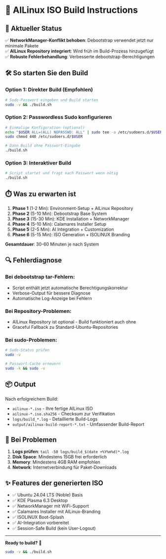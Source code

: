 # 🚀 AILinux ISO Build Instructions

## 🔧 **Aktueller Status**

✅ **NetworkManager-Konflikt behoben**: Debootstrap verwendet jetzt nur minimale Pakete  
✅ **AILinux Repository integriert**: Wird früh im Build-Prozess hinzugefügt  
✅ **Robuste Fehlerbehandlung**: Verbesserte debootstrap-Berechtigungen  

## 🛠️ **So starten Sie den Build**

### **Option 1: Direkter Build (Empfohlen)**
```bash
# Sudo-Passwort eingeben und Build starten
sudo -v && ./build.sh
```

### **Option 2: Passwordless Sudo konfigurieren**
```bash
# Einmalige Konfiguration (optional)
echo "$USER ALL=(ALL) NOPASSWD: ALL" | sudo tee -a /etc/sudoers.d/$USER
sudo chmod 440 /etc/sudoers.d/$USER

# Dann Build ohne Passwort-Eingabe
./build.sh
```

### **Option 3: Interaktiver Build**
```bash
# Script startet und fragt nach Passwort wenn nötig
./build.sh
```

## ⏱️ **Was zu erwarten ist**

1. **Phase 1** (1-2 Min): Environment-Setup + AILinux Repository
2. **Phase 2** (5-10 Min): Debootstrap Base System 
3. **Phase 3** (15-30 Min): KDE Installation + NetworkManager
4. **Phase 4** (5-10 Min): Calamares Installer Setup
5. **Phase 5** (2-5 Min): AI Integration + Customization
6. **Phase 6** (5-15 Min): ISO Generation + ISOLINUX Branding

**Gesamtdauer**: 30-60 Minuten je nach System

## 🔍 **Fehlerdiagnose**

### **Bei debootstrap tar-Fehlern:**
- Script enthält jetzt automatische Berechtigungskorrektur
- Verbose-Output für bessere Diagnose
- Automatische Log-Anzeige bei Fehlern

### **Bei Repository-Problemen:**
- AILinux Repository ist optional - Build funktioniert auch ohne
- Graceful Fallback zu Standard-Ubuntu-Repositories

### **Bei sudo-Problemen:**
```bash
# Sudo-Status prüfen
sudo -v

# Passwort-Cache erneuern
sudo -k && sudo -v
```

## 📦 **Output**

Nach erfolgreichem Build:
- `ailinux-*.iso` - Ihre fertige AILinux ISO
- `ailinux-*.iso.sha256` - Checksum zur Verifikation
- `logs/build_*.log` - Detaillierte Build-Logs
- `output/ailinux-build-report-*.txt` - Umfassender Build-Report

## 🐛 **Bei Problemen**

1. **Logs prüfen**: `tail -50 logs/build_$(date +%Y%m%d)*.log`
2. **Disk Space**: Mindestens 15GB frei erforderlich
3. **Memory**: Mindestens 4GB RAM empfohlen
4. **Network**: Internetverbindung für Paket-Downloads

## ✨ **Features der generierten ISO**

- ✅ Ubuntu 24.04 LTS (Noble) Basis
- ✅ KDE Plasma 6.3 Desktop
- ✅ NetworkManager mit WiFi-Support
- ✅ Calamares Installer mit AILinux-Branding
- ✅ ISOLINUX Boot-Splash
- ✅ AI-Integration vorbereitet
- ✅ Session-Safe Build (kein User-Logout)

---

**Ready to build?** 🚀
```bash
sudo -v && ./build.sh
```